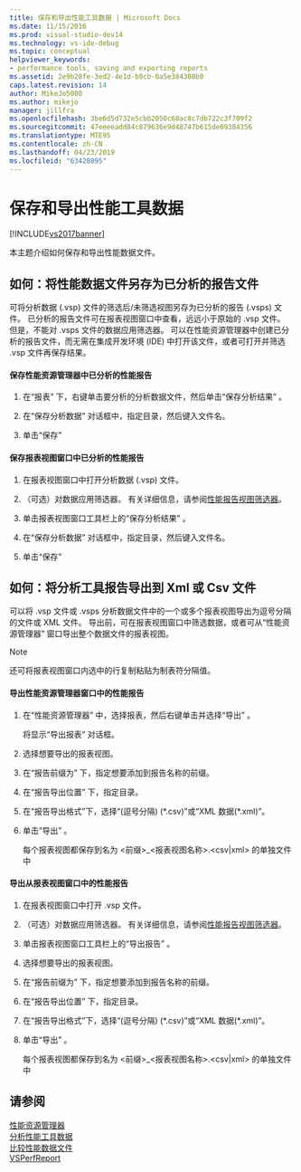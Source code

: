 ```yaml
---
title: 保存和导出性能工具数据 | Microsoft Docs
ms.date: 11/15/2016
ms.prod: visual-studio-dev14
ms.technology: vs-ide-debug
ms.topic: conceptual
helpviewer_keywords:
- performance tools, saving and exporting reports
ms.assetid: 2e9b28fe-3ed2-4e1d-b9cb-0a5e384380b0
caps.latest.revision: 14
author: MikeJo5000
ms.author: mikejo
manager: jillfra
ms.openlocfilehash: 3be6d5d732e5cbb2050c68ac8c7db722c3f709f2
ms.sourcegitcommit: 47eeeeadd84c879636e9d48747b615de69384356
ms.translationtype: MTE95
ms.contentlocale: zh-CN
ms.lasthandoff: 04/23/2019
ms.locfileid: "63428095"
---
```

# <a name="saving-and-exporting-performance-tools-data"></a>保存和导出性能工具数据
[!INCLUDE[vs2017banner](../includes/vs2017banner.md)]

本主题介绍如何保存和导出性能数据文件。  
  
## <a name="BKMK_Save_Profiler_Data_Files_As_Analyzed_Report_Files"></a> 如何：将性能数据文件另存为已分析的报告文件  
 可将分析数据 (.vsp) 文件的筛选后/未筛选视图另存为已分析的报告 (.vsps) 文件。 已分析的报告文件可在报表视图窗口中查看，远远小于原始的 .vsp 文件。 但是，不能对 .vsps 文件的数据应用筛选器。 可以在性能资源管理器中创建已分析的报告文件，而无需在集成开发环境 (IDE) 中打开该文件，或者可打开并筛选 .vsp 文件再保存结果。  
  
#### <a name="to-save-an-analyzed-performance-report-from-the-performance-explorer"></a>保存性能资源管理器中已分析的性能报告  
  
1. 在“报表” 下，右键单击要分析的分析数据文件，然后单击“保存分析结果” 。  
  
2. 在“保存分析数据”  对话框中，指定目录，然后键入文件名。  
  
3. 单击“保存”   
  
#### <a name="to-save-an-analyzed-performance-report-from-the-report-view-window"></a>保存报表视图窗口中已分析的性能报告  
  
1. 在报表视图窗口中打开分析数据 (.vsp) 文件。  
  
2. （可选）对数据应用筛选器。 有关详细信息，请参阅[性能报告视图筛选器](../profiling/performance-report-view-filter.md)。  
  
3. 单击报表视图窗口工具栏上的“保存分析结果”  。  
  
4. 在“保存分析数据”  对话框中，指定目录，然后键入文件名。  
  
5. 单击“保存”   
  
## <a name="how-to-export-profiling-tools-reports-to-an-xml-or-csv-file"></a>如何：将分析工具报告导出到 Xml 或 Csv 文件  
 可以将 .vsp 文件或 .vsps 分析数据文件中的一个或多个报表视图导出为逗号分隔的文件或 XML 文件。 导出前，可在报表视图窗口中筛选数据，或者可从“性能资源管理器”  窗口导出整个数据文件的报表视图。  
  
> [!NOTE]
> 还可将报表视图窗口内选中的行复制粘贴为制表符分隔值。  
  
#### <a name="to-export-performance-reports-from-the-performance-explorer-window"></a>导出性能资源管理器窗口中的性能报告  
  
1. 在“性能资源管理器” 中，选择报表，然后右键单击并选择“导出” 。  
  
     将显示“导出报表”  对话框。  
  
2. 选择想要导出的报表视图。  
  
3. 在“报告前缀为” 下，指定想要添加到报告名称的前缀。  
  
4. 在“报告导出位置” 下，指定目录。  
  
5. 在“报告导出格式”下，选择“(逗号分隔) (*.csv)”或“XML 数据(\*.xml)”。  
  
6. 单击“导出” 。  
  
     每个报表视图都保存到名为 \<前缀>_\<报表视图名称>.\<csv&#124;xml> 的单独文件中  
  
#### <a name="to-export-performance-reports-from-the-report-view-window"></a>导出从报表视图窗口中的性能报告  
  
1. 在报表视图窗口中打开 .vsp 文件。  
  
2. （可选）对数据应用筛选器。 有关详细信息，请参阅[性能报告视图筛选器](../profiling/performance-report-view-filter.md)。  
  
3. 单击报表视图窗口工具栏上的“导出报告”  。  
  
4. 选择想要导出的报表视图。  
  
5. 在“报告前缀为” 下，指定想要添加到报告名称的前缀。  
  
6. 在“报告导出位置” 下，指定目录。  
  
7. 在“报告导出格式”下，选择“(逗号分隔) (*.csv)”或“XML 数据(\*.xml)”。  
  
8. 单击“导出” 。  
  
     每个报表视图都保存到名为 \<前缀>_\<报表视图名称>.\<csv&#124;xml> 的单独文件中  
  
## <a name="see-also"></a>请参阅  
 [性能资源管理器](../profiling/performance-explorer.md)   
 [分析性能工具数据](../profiling/analyzing-performance-tools-data.md)   
 [比较性能数据文件](../profiling/comparing-performance-data-files.md)   
 [VSPerfReport](../profiling/vsperfreport.md)
